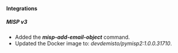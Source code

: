 #### Integrations
##### MISP v3
- Added the ***misp-add-email-object*** command.
- Updated the Docker image to: *devdemisto/pymisp2:1.0.0.31710*.